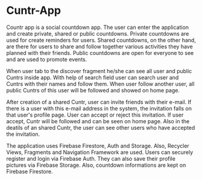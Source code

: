 # Cuntr-App
 Countr app is a social countdown app. The user can enter the application and
create private, shared or public countdowns. 
Private countdowns are used for create reminders for users. Shared countdowns,
on the other hand, are there for users to share and follow together
various activities they have planned with their friends. Public
countdowns are open for everyone to see and are used to promote
events.

  When user tab to the discover fragment
he/she can see all user and public Cuntrs inside app. With help of search field
user can search user and Cuntrs with their names and follow them. When user follow another
user, all public Cuntrs of this user will be followed and showed on home page.
  
  After creation of a shared Cuntr, user can invite friends with their e-mail. If there is
a user with this e-mail address in the system, the invitation falls on that user's profile page.
User can accept or reject this invitation. If user accept, Cuntr will be followed and can be seen
on home page. Also in the deatils of an shared Cuntr, the user can see other users who have 
accepted the invitation.

 The application uses Firebase Firestore, Auth and Storage. Also,
Recycler Views, Fragments and Navigation Framework are used. Users can
securely register and login via Firebase Auth. They can also save
their profile pictures via Firebase Storage. Also, countdown
informations are kept on Firebase Firestore.
